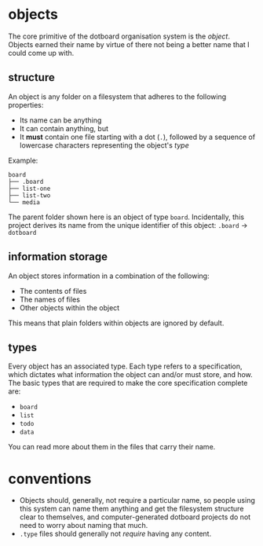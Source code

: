 # objects
The core primitive of the dotboard organisation system is the *object*.
Objects earned their name by virtue of there not being a better name that
I could come up with.

## structure
An object is any folder on a filesystem that adheres to the following
properties:

- Its name can be anything
- It can contain anything, but
- It **must** contain one file starting with a dot (`.`), followed by a
  sequence of lowercase characters representing the object's *type*

Example:

```
board
├── .board
├── list-one
├── list-two
└── media
```

The parent folder shown here is an object of type `board`. Incidentally, this
project derives its name from the unique identifier of this object:
`.board` -> `dotboard`

## information storage
An object stores information in a combination of the following:

- The contents of files
- The names of files
- Other objects within the object

This means that plain folders within objects are ignored by default.

## types
Every object has an associated type. Each type refers to a specification, which
dictates what information the object can and/or must store, and how. The basic
types that are required to make the core specification complete are:

- `board`
- `list`
- `todo`
- `data`

You can read more about them in the files that carry their name.

# conventions
- Objects should, generally, not require a particular name, so people using
  this system can name them anything and get the filesystem structure clear to
  themselves, and computer-generated dotboard projects do not need to worry
  about naming that much.
- `.type` files should generally not *require* having any content.
